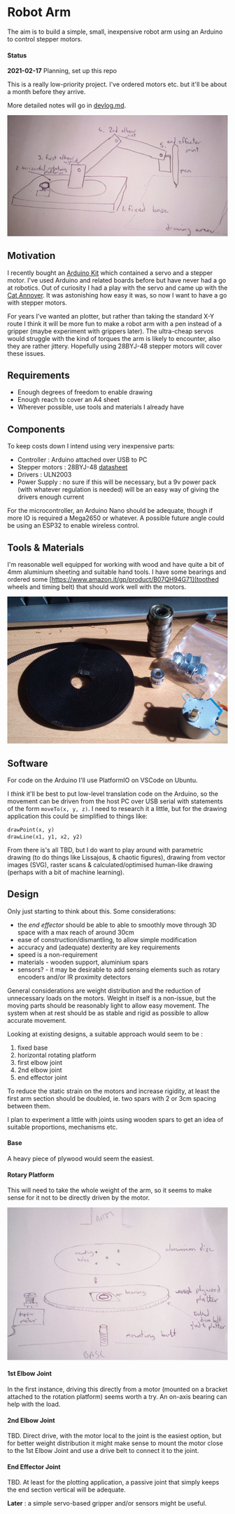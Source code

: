 # Robot Arm

The aim is to build a simple, small, inexpensive robot arm using an Arduino to control stepper motors.

#### Status 

**2021-02-17** Planning, set up this repo

This is a really low-priority project. I've ordered motors etc. but it'll be about a month before they arrive.

More detailed notes will go in [devlog.md](devlog.md).

![overview sketch](https://github.com/danja/robot-arm/blob/main/images/overview-sketch.jpeg)

## Motivation

I recently bought an [Arduino Kit](https://www.banggood.com/Geekcreit-UNOR3-Basic-Starter-Kits-No-Battery-Version-for-Arduino-Carton-Box-Packaging-p-1133595.html) which contained a servo and a stepper motor. I've used Arduino and related boards before but have never had a go at robotics. Out of curiosity I had a play with the servo and came up with the [Cat Annoyer](https://github.com/danja/cat-toy). It was astonishing how easy it was, so now I want to have a go with stepper motors.

For years I've wanted an plotter, but rather than taking the standard X-Y route I think it will be more fun to make a robot arm with a pen instead of a gripper (maybe experiment with grippers later). The ultra-cheap servos would struggle with the kind of torques the arm is likely to encounter, also they are rather jittery. Hopefully using 28BYJ-48 stepper motors will cover these issues. 

## Requirements

* Enough degrees of freedom to enable drawing
* Enough reach to cover an A4 sheet
* Wherever possible, use tools and materials I already have

## Components

To keep costs down I intend using very inexpensive parts:

* Controller : Arduino attached over USB to PC 
* Stepper motors : 28BYJ-48 [datasheet](https://github.com/danja/robot-arm/blob/main/images/datasheet.pdf)
* Drivers : ULN2003
* Power Supply : no sure if this will be necessary, but a 9v power pack (with whatever regulation is needed) will be an easy way of giving the drivers enough current

For the microcontroller, an Arduino Nano should be adequate, though if more IO is required a Mega2650 or whatever. A possible future angle could be using an ESP32 to enable wireless control. 

## Tools & Materials

I'm reasonable well equipped for working with wood and have quite a bit of 4mm aluminium sheeting and suitable hand tools. I have some bearings and ordered some [https://www.amazon.it/gp/product/B07QH94G71](toothed wheels and timing belt) that should work well with the motors.

![parts](https://github.com/danja/robot-arm/blob/main/images/bits.jpeg)

## Software

For code on the Arduino I'll use PlatformIO on VSCode on Ubuntu.

I *think* it'll be best to put low-level translation code on the Arduino, so the movement can be driven from the host PC over USB serial with statements of the form ```moveTo(x, y, z)```. I need to research it a little, but for the drawing application this could be simplified to things like: 
```
drawPoint(x, y)
drawLine(x1, y1, x2, y2)
```

From there is's all TBD, but I do want to play around with parametric drawing (to do things like Lissajous, & chaotic figures), drawing from vector images (SVG), raster scans & calculated/optimised human-like drawing (perhaps with a bit of machine learning). 

## Design

Only just starting to think about this. Some considerations:

* the *end effector* should be able to able to smoothly move through 3D space with a max reach of around 30cm
* ease of construction/dismantling, to allow simple modification
* accuracy and (adequate) dexterity are key requirements
* speed is a non-requirement
* materials - wooden support, aluminium spars
* sensors? - it may be desirable to add sensing elements such as rotary encoders and/or IR proximity detectors

General considerations are weight distribution and the reduction of unnecessary loads on the motors. Weight in itself is a non-issue, but the moving parts should be reasonably light to allow easy movement. The system when at rest should be as stable and rigid as possible to allow accurate movement.  

Looking at existing designs, a suitable approach would seem to be :
1. fixed base
2. horizontal rotating platform
3. first elbow joint
4. 2nd elbow joint
5. end effector joint

To reduce the static strain on the motors and increase rigidity, at least the first arm section should be doubled, ie. two spars with 2 or 3cm spacing between them.

I plan to experiment a little with joints using wooden spars to get an idea of suitable proportions, mechanisms etc. 

#### Base

A heavy piece of plywood would seem the easiest. 

#### Rotary Platform

This will need to take the whole weight of the arm, so it seems to make sense for it not to be directly driven by the motor. 

![rotary platform sketch](https://github.com/danja/robot-arm/blob/main/images/rotary-platform-sketch.jpeg)

#### 1st Elbow Joint

In the first instance, driving this directly from a motor (mounted on a bracket attached to the rotation platform) seems worth a try. An on-axis bearing can help with the load.

#### 2nd Elbow Joint

TBD. Direct drive, with the motor local to the joint is the easiest option, but for better weight distribution it might make sense to mount the motor close to the 1st Elbow Joint and use a drive belt to connect it to the joint.

#### End Effector Joint

TBD. At least for the plotting application, a passive joint that simply keeps the end section vertical will be adequate.

**Later** : a simple servo-based gripper and/or sensors might be useful.